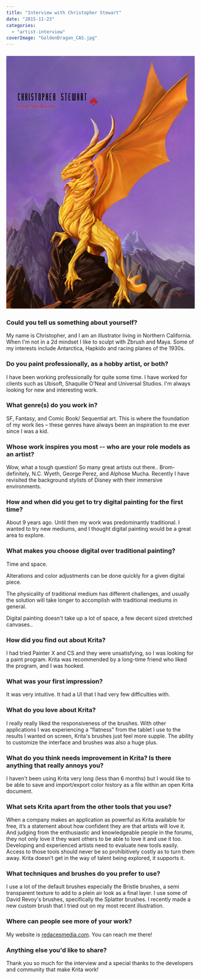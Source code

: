 ```yaml
---
title: "Interview with Christopher Stewart"
date: "2015-11-23"
categories: 
  - "artist-interview"
coverImage: "GoldenDragon_CAS.jpg"
---
```


### [![Web](images/GoldenDragon_CAS.jpg)](https://krita.org/wp-content/uploads/2015/11/GoldenDragon_CAS.jpg)

### Could you tell us something about yourself?

My name is Christopher, and I am an illustrator living in Northern California. When I'm not in a 2d mindset I like to sculpt with Zbrush and Maya. Some of my interests include Antarctica, Hapkido and racing planes of the 1930s.

### Do you paint professionally, as a hobby artist, or both?

I have been working professionally for quite some time. I have worked for clients such as Ubisoft, Shaquille O'Neal and Universal Studios. I'm always looking for new and interesting work.

### What genre(s) do you work in?

SF, Fantasy, and Comic Book/ Sequential art. This is where the foundation of my work lies – these genres have always been an inspiration to me ever since I was a kid.

### Whose work inspires you most -- who are your role models as an artist?

Wow, what a tough question! So many great artists out there.. Brom- definitely, N.C. Wyeth, George Perez, and Alphose Mucha. Recently I have revisited the background stylists of Disney with their immersive environments.

### How and when did you get to try digital painting for the first time?

About 9 years ago. Until then my work was predominantly traditional. I wanted to try new mediums, and I thought digital painting would be a great area to explore.

### What makes you choose digital over traditional painting?

Time and space.

Alterations and color adjustments can be done quickly for a given digital piece.

The physicality of traditional medium has different challenges, and usually the solution will take longer to accomplish with traditional mediums in general.

Digital painting doesn't take up a lot of space, a few decent sized stretched canvases..

### How did you find out about Krita?

I had tried Painter X and CS and they were unsatisfying, so I was looking for a paint program. Krita was recommended by a long-time friend who liked the program, and I was hooked.

### What was your first impression?

It was very intuitive. It had a UI that I had very few difficulties with.

### What do you love about Krita?

I really really liked the responsiveness of the brushes. With other applications I was experiencing a “flatness” from the tablet I use to the results I wanted on screen, Krita's brushes just feel more supple. The ability to customize the interface and brushes was also a huge plus.

### What do you think needs improvement in Krita? Is there anything that really annoys you?

I haven't been using Krita very long (less than 6 months) but I would like to be able to save and import/export color history as a file within an open Krita document.

### What sets Krita apart from the other tools that you use?

When a company makes an application as powerful as Krita available for free, it’s a statement about how confident they are that artists will love it. And judging from the enthusiastic and knowledgeable people in the forums, they not only love it they want others to be able to love it and use it too. Developing and experienced artists need to evaluate new tools easily. Access to those tools should never be so prohibitively costly as to turn them away. Krita doesn’t get in the way of talent being explored, it supports it.

### What techniques and brushes do you prefer to use?

I use a lot of the default brushes especially the Bristle brushes, a semi transparent texture to add to a plein air look as a final layer. I use some of David Revoy's brushes, specifically the Splatter brushes. I recently made a new custom brush that I tried out on my most recent illustration.

### Where can people see more of your work?

My website is [redacesmedia.com](http://redacesmedia.com). You can reach me there!

### Anything else you'd like to share?

Thank you so much for the interview and a special thanks to the developers and community that make Krita work!
